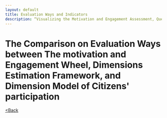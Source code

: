 ```yaml
---
layout: default
title: Evaluation Ways and Indicators
description: “Visualizing the Motivation and Engagement Assessment, Questionnaire Goals”
---
```


# The Comparison on Evaluation Ways between The motivation and Engagement Wheel, Dimensions Estimation Framework, and Dimension Model of Citizens' participation 






[<Back](./)
